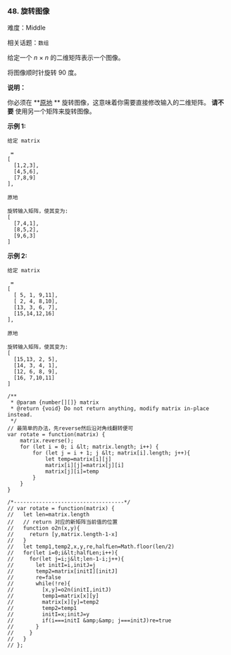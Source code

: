 ### 48. 旋转图像

难度：Middle

相关话题：`数组`

给定一个  *n* &times; *n*  的二维矩阵表示一个图像。



将图像顺时针旋转 90 度。



 **说明：** 



你必须在 **[原地](https://baike.baidu.com/item/%E5%8E%9F%E5%9C%B0%E7%AE%97%E6%B3%95)
** 旋转图像，这意味着你需要直接修改输入的二维矩阵。 **请不要** 使用另一个矩阵来旋转图像。



 **示例 1:** 





```
给定 matrix

 = 
[
  [1,2,3],
  [4,5,6],
  [7,8,9]
],

原地

旋转输入矩阵，使其变为:
[
  [7,4,1],
  [8,5,2],
  [9,6,3]
]

```

 **示例 2:** 





```
给定 matrix

 =
[
  [ 5, 1, 9,11],
  [ 2, 4, 8,10],
  [13, 3, 6, 7],
  [15,14,12,16]
], 

原地

旋转输入矩阵，使其变为:
[
  [15,13, 2, 5],
  [14, 3, 4, 1],
  [12, 6, 8, 9],
  [16, 7,10,11]
]

```


```
/**
 * @param {number[][]} matrix
 * @return {void} Do not return anything, modify matrix in-place instead.
 */
// 最简单的办法，先reverse然后沿对角线翻转便可
var rotate = function(matrix) {
    matrix.reverse();
    for (let i = 0; i &lt; matrix.length; i++) {
        for (let j = i + 1; j &lt; matrix[i].length; j++){
            let temp=matrix[i][j]
            matrix[i][j]=matrix[j][i]
            matrix[j][i]=temp
        }
    }
}

/*-----------------------------------*/
// var rotate = function(matrix) {
//   let len=matrix.length
//   // return 对应的新矩阵当前值的位置
//   function o2n(x,y){
//     return [y,matrix.length-1-x]
//   }
//   let temp1,temp2,x,y,re,halfLen=Math.floor(len/2)
//   for(let i=0;i&lt;halfLen;i++){
//     for(let j=i;j&lt;len-1-i;j++){
//       let initI=i,initJ=j
//       temp2=matrix[initI][initJ]
//       re=false
//       while(!re){
//         [x,y]=o2n(initI,initJ)
//         temp1=matrix[x][y]
//         matrix[x][y]=temp2
//         temp2=temp1
//         initI=x;initJ=y
//         if(i===initI &amp;&amp; j===initJ)re=true
//       }
//     }
//   }
// };



```
